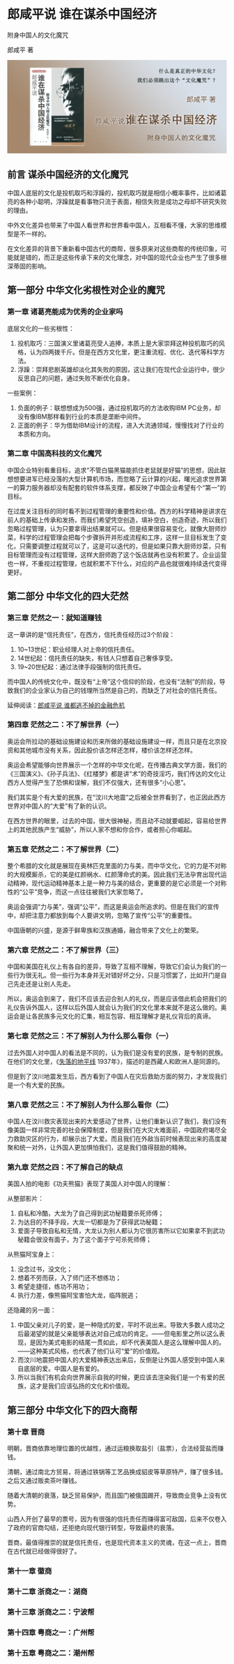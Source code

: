 # 郎咸平说 谁在谋杀中国经济

附身中国人的文化魔咒

郎咸平 著

![封面](contents/wx-cover.png)

## 前言 谋杀中国经济的文化魔咒

中国人底层的文化是投机取巧和浮躁的，投机取巧就是相信小概率事件，比如诸葛亮的各种小聪明，浮躁就是看事物只流于表面，相信失败是成功之母却不研究失败的理由。

中外文化差异也带来了中国人看世界和世界看中国人，互相看不懂，大家的思维模型是不一样的。

在文化差异的背景下重新看中国古代的商帮，很多原来对这些商帮的传统印象，可能就是错的，而正是这些传承下来的文化理念，对中国的现代企业也产生了很多根深蒂固的影响。

## 第一部分 中华文化劣根性对企业的魔咒

### 第一章 诸葛亮能成为优秀的企业家吗

底层文化的一些劣根性：

1. 投机取巧：三国演义里诸葛亮受人追捧，本质上是大家崇拜这种投机取巧的风格，认为四两拨千斤。但是在西方文化里，更注重流程、优化、迭代等科学方法。
2. 浮躁：崇拜悲剧英雄却淡化其失败的原因，这让我们在现代企业运行中，很少反思自己的问题，通过失败不断优化自身。

一些案例：

1. 负面的例子：联想想成为500强，通过投机取巧的方法收购IBM PC业务，却没有像IBM那样看到行业的本质是垄断中间件。
2. 正面的例子：华为借助IBM设计的流程，进入大流通领域，慢慢找对了行业的本质和方向。

### 第二章 中国高科技的文化魔咒

中国企业特别看重目标，追求“不管白猫黑猫能抓住老鼠就是好猫”的思想，因此联想想要进军已经没落的大型计算机市场，而忽略了云计算的兴起，曙光追求世界第一的算力服务器却没有配套的软件体系支撑，都反映了中国企业希望有个“第一”的目标。

在过度关注目标的同时看不到过程管理的重要性和价值。西方的科学精神是讲求在前人的基础上传承和发扬，而我们希望凭空创造，填补空白，创造奇迹，所以我们忽略过程管理，认为只要拿得出结果就可以。但是结果很容易变化，就像大厨师炒菜，科学的过程管理会把每个步骤拆开并形成流程和工序，这样一旦目标发生了变化，只需要调整过程就可以了，这是可以迭代的，但是如果只靠大厨师炒菜，只有目标管理而没有过程管理，这样大厨师跑了这个饭店就再也没有积累了。企业运营也一样，不重视过程管理，也就积累不下什么，对应的产品也就很难持续迭代变得更好。

## 第二部分 中华文化的四大茫然

### 第三章 茫然之一：就知道赚钱

这一章讲的是“信托责任”，在西方，信托责任经历过3个阶段：

1. 10~13世纪：职业经理人对上帝的信托责任。
2. 14世纪起：信托责任的缺失，有钱人只想着自己奢侈享受。
3. 19~20世纪起：通过法律手段强制的信托责任。

而中国人的传统文化中，既没有“上帝”这个信仰的阶段，也没有“法制”的阶段，导致我们的企业家认为自己的钱理所当然是自己的，而缺乏了对社会的信托责任。

延伸阅读：[郎咸平说 谁都逃不掉的金融危机](../郎咸平说-谁都逃不掉的金融危机/README.md)

### 第四章 茫然之二：不了解世界（一）

奥运会所拉动的基础设施建设和历来所做的基础设施建设一样，而且只是在北京投资和其他城市没有关系，因此股价该怎样还怎样，楼价该怎样还怎样。

奥运会希望能够向世界展示一个怎样的中华文化呢，在传播古典文学方面，我们的《三国演义》、《孙子兵法》、《红楼梦》都是讲“术”的奇技淫巧，我们传达的文化让西方人觉得产生了恐惧和误解，我们不仅强大，还有很多“小心思”。

我们其实是个有大爱的民族，在“汶川大地震”之后被全世界看到了，也正因此西方世界对中国人的“大爱”有了新的认识。

在西方世界的眼里，过去的中国，很大很神秘，而且动不动就要崛起，容易给世界上的其他民族产生“威胁”，所以人家不想和你合作，或者担心你崛起。

### 第五章 茫然之二：不了解世界（二）

整个希腊的文化就是展现在奥林匹克里面的力与美，而中华文化，它的力是不对称的大规模厮杀，它的美是红颜祸水、红颜薄命式的美。因此我们无法孕育出现代运动精神，现代运动精神基本上是一种力与美的结合，更重要的是它必须是一个对称性的“公平”竞争，而这一点往往被我们大家忽略了。

奥运会强调“力与美”，强调“公平”，而这是奥运会所追求的。但是在我们的宣传中，却把注意力都放到每个人要讲文明，忽略了宣传“公平”的重要性。

中国唐朝的兴盛，是源于鲜卑族和汉族通婚，融合带来了文化上的繁荣。

### 第六章 茫然之二：不了解世界（三）

中国和美国在礼仪上有各自的差异，导致了互相不理解，导致它们会认为我们的一些行为很无礼。但一些行为本身并无对错好坏之分，只是习惯罢了，比如开门是自己先走还是让别人先走。

所以，奥运会到来了，我们不应该去迎合别人的礼仪，而是应该借此机会把我们的礼仪告诉外国人，这样以后外国人就会认为我们的文化里本来就不是这么做的。奥运会是让各民族多元文化的汇集，相互包容、相互理解才是礼仪背后的真谛。

### 第七章 茫然之三：不了解别人为什么那么看你（一）

过去外国人对中国人的看法是不同的，认为我们是没有爱的民族，是专制的民族。在他们的文化里，《[失落的地平线](https://movie.douban.com/subject/1293244/) 1937年》，描述的是西藏人和欧洲人是同源的。

但是到了汶川地震发生后，西方看到了中国人在灾后救助方面的努力，才发现我们是一个有大爱的民族。

### 第八章 茫然之三：不了解别人为什么那么看你（二）

中国人在汶川救灾表现出来的大爱感动了世界，让他们重新认识了我们，我们没有像美国一样非常完善的社会保障制度，但是我们在大灾大难面前，中国政府竭尽全力救助灾区的行为，却展示出了大爱。而且我们在外敌当前时候表现出来的高度凝聚和统一对外，让外国人更加惧怕我们，这是我们值得鼓励的精神。

### 第九章 茫然之四：不了解自己的缺点

美国人拍的电影《功夫熊猫》表现了美国人对中国人的理解：

从整部影片：

1. 自私和冷酷，大龙为了自己得到武功秘籍要杀死师傅；
2. 为达目的不择手段，大龙一切都是为了获得武功秘籍；
3. 爱面子导致自私和无情，大龙认为别人都认为它很厉害所以它如果拿不到武功秘籍会很没有面子，为了这个面子宁可杀死师傅；

从熊猫阿宝身上：

1. 没念过书，没文化；
2. 想着不劳而获，入了师门还不想练功；
3. 希望走捷径，练功不用功；
4. 执行力差，像熊猫阿宝害怕大龙，临阵脱逃；

还隐藏的另一面：

1. 中国父亲对儿子的爱，是一种隐式的爱，平时不说出来。导致大多数人成功之后最渴望的就是父亲能够表达对自己成功的肯定。——但电影里之所以这么表现，是因为美式电影的结尾一贯如此，却不代表美国人是这么理解中国人的。——这种美式风格，也代表了他们认可“爱”的价值观。
2. 而汶川地震把中国人的大爱精神表达出来后，反倒是让外国人感受到中国人来自底层的爱。中国人是有爱的。
3. 所以当我们有机会向世界展示自我的时候，更应该去渲染我们是一个有爱的民族，这才是我们应该弘扬的文化和价值观。

## 第三部分 中华文化下的四大商帮

### 第十章 晋商

明朝，晋商依靠地理位置的优越性，通过运粮换取盐引（盐票），合法经营盐而赚钱。

清朝，通过南北方贸易，将通过铁锅等工艺品换成貂皮等草原特产，赚了很多钱。之后又通过贩卖茶叶赚钱。

随着大清朝的衰落，缺乏贸易保护，而且国门被俄国踢开，导致商业竞争上没有优势。

山西人开创了最早的票号，因为有很强的信托责任而赚得富可敌国，后来不仅卷入了政府的官商勾结，还拒绝向现代银行转型，导致最终的衰落。

晋商，最值得推崇的就是信托责任，也是现代资本主义的灵魂，在这一点上，晋商在古代就已经做得很好了。

### 第十一章 徽商

### 第十二章 浙商之一：湖商

### 第十三章 浙商之二：宁波帮

### 第十四章 粤商之一：广州帮

### 第十五章 粤商之二：潮州帮
